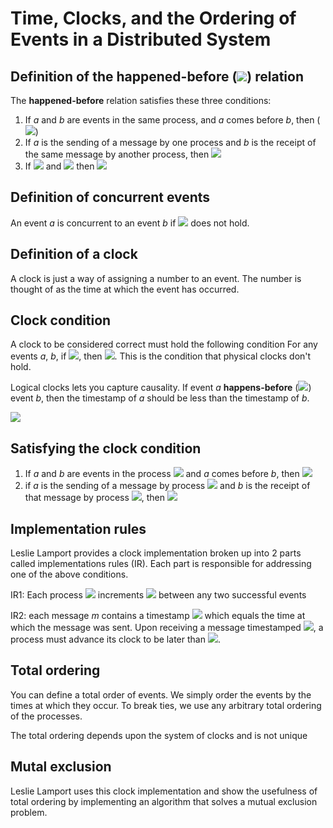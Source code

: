 # Time, Clocks, and the Ordering of Events in a Distributed System

## Definition of the **happened-before** (<img src="https://render.githubusercontent.com/render/math?math=\to">) relation

The **happened-before** relation satisfies these three conditions:

1. If *a* and *b* are events in the same process, and *a* comes before *b*, then (<img src="https://render.githubusercontent.com/render/math?math=a \to b">)
2. If *a* is the sending of a message by one process and *b* is the receipt of the same message by another process, then <img src="https://render.githubusercontent.com/render/math?math=a \to b">
3. If <img src="https://render.githubusercontent.com/render/math?math=a \to b"> and <img src="https://render.githubusercontent.com/render/math?math=b \to c"> then <img src="https://render.githubusercontent.com/render/math?math=a \to c">

## Definition of concurrent events
An event *a* is concurrent to an event *b* if <img src="https://render.githubusercontent.com/render/math?math=a \to b"> does not hold.

## Definition of a clock
A clock is just a way of assigning a number to an event. The number is thought of as the time at which the event has occurred.

## Clock condition
A clock to be considered correct must hold the following condition 
For any events *a*, *b*, if <img src="https://render.githubusercontent.com/render/math?math=a \to b">, then <img src="https://render.githubusercontent.com/render/math?math=C(a) < C(b)">. This is the condition that physical clocks don't hold.

Logical clocks lets you capture causality. If event *a* **happens-before** (<img src="https://render.githubusercontent.com/render/math?math=\to">) event *b*, then the timestamp of *a* should be less than the timestamp of *b*.

<img src="https://render.githubusercontent.com/render/math?math=a \to b \Rightarrow T(a) < T(b)">


## Satisfying the clock condition

1. If *a* and *b* are events in the process <img src="https://render.githubusercontent.com/render/math?math=P_i"> and *a* comes before *b*, then <img src="https://render.githubusercontent.com/render/math?math=C_i(a) < C_i(b)">
2. if *a* is the sending of a message by process <img src="https://render.githubusercontent.com/render/math?math=P_i"> and *b* is the receipt of that message by process <img src="https://render.githubusercontent.com/render/math?math=P_j">, then <img src="https://render.githubusercontent.com/render/math?math=C_i(a) < C_j(b)">

## Implementation rules

Leslie Lamport provides a clock implementation broken up into 2 parts called implementations rules (IR). Each part is responsible for addressing one of the above conditions.

IR1: Each process <img src="https://render.githubusercontent.com/render/math?math=P_i"> increments <img src="https://render.githubusercontent.com/render/math?math=C_i"> between any two successful events

IR2: each message *m* contains a timestamp <img src="https://render.githubusercontent.com/render/math?math=T_m"> which equals the time at which the message was sent. Upon receiving a message timestamped <img src="https://render.githubusercontent.com/render/math?math=T_m">, a process must advance its clock to be later than <img src="https://render.githubusercontent.com/render/math?math=T_m">. 

## Total ordering

You can define a total order of events. We simply order the events by the times at which they occur. To break ties, we use any arbitrary total ordering of the processes.

The total ordering depends upon the system of clocks and is not unique

## Mutal exclusion

Leslie Lamport uses this clock implementation and show the usefulness of total ordering by implementing an algorithm that solves a mutual exclusion problem.
